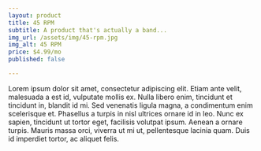 ```yaml
---
layout: product
title: 45 RPM
subtitle: A product that's actually a band...
img_url: /assets/img/45-rpm.jpg
img_alt: 45 RPM
price: $4.99/mo
published: false

---
```

Lorem ipsum dolor sit amet, consectetur adipiscing elit. Etiam ante velit, malesuada a est id, vulputate mollis ex. Nulla libero enim, tincidunt et tincidunt in, blandit id mi. Sed venenatis ligula magna, a condimentum enim scelerisque et. Phasellus a turpis in nisl ultrices ornare id in leo. Nunc ex sapien, tincidunt ut tortor eget, facilisis volutpat ipsum. Aenean a ornare turpis. Mauris massa orci, viverra ut mi ut, pellentesque lacinia quam. Duis id imperdiet tortor, ac aliquet felis.
